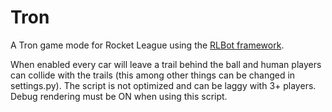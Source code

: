 # Tron

A Tron game mode for Rocket League using the [RLBot framework](https://github.com/RLBot/RLBot).

When enabled every car will leave a trail behind the ball and human players can collide with the trails (this among other things can be changed in settings.py). The script is not optimized and can be laggy with 3+ players. Debug rendering must be ON when using this script.
